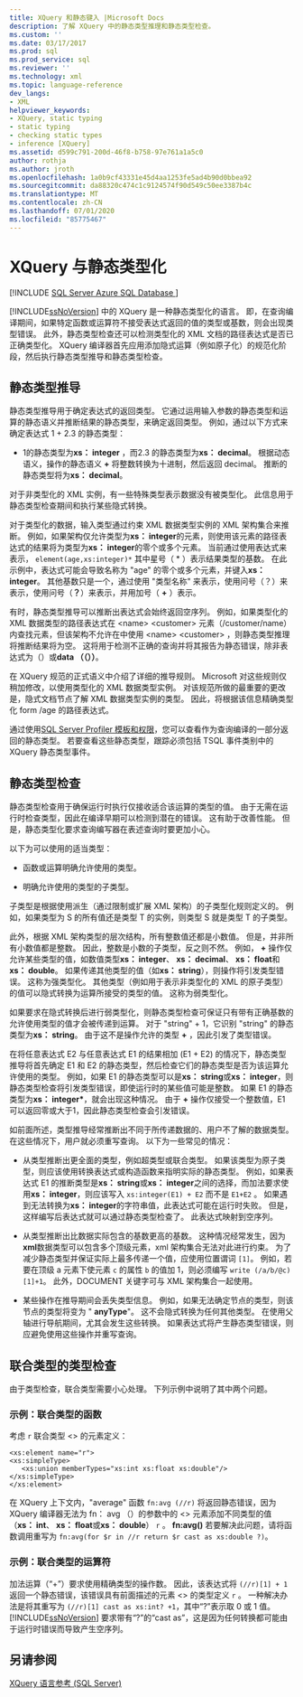 ```yaml
---
title: XQuery 和静态键入 |Microsoft Docs
description: 了解 XQuery 中的静态类型推理和静态类型检查。
ms.custom: ''
ms.date: 03/17/2017
ms.prod: sql
ms.prod_service: sql
ms.reviewer: ''
ms.technology: xml
ms.topic: language-reference
dev_langs:
- XML
helpviewer_keywords:
- XQuery, static typing
- static typing
- checking static types
- inference [XQuery]
ms.assetid: d599c791-200d-46f8-b758-97e761a1a5c0
author: rothja
ms.author: jroth
ms.openlocfilehash: 1a0b9cf43331e45d4aa1253fe5ad4b90d0bbea92
ms.sourcegitcommit: da88320c474c1c9124574f90d549c50ee3387b4c
ms.translationtype: MT
ms.contentlocale: zh-CN
ms.lasthandoff: 07/01/2020
ms.locfileid: "85775467"
---
```

# <a name="xquery-and-static-typing"></a>XQuery 与静态类型化
[!INCLUDE [SQL Server Azure SQL Database ](../includes/applies-to-version/sqlserver.md)]

  [!INCLUDE[ssNoVersion](../includes/ssnoversion-md.md)] 中的 XQuery 是一种静态类型化的语言。 即，在查询编译期间，如果特定函数或运算符不接受表达式返回的值的类型或基数，则会出现类型错误。 此外，静态类型检查还可以检测类型化的 XML 文档的路径表达式是否已正确类型化。 XQuery 编译器首先应用添加隐式运算（例如原子化）的规范化阶段，然后执行静态类型推导和静态类型检查。  
  
## <a name="static-type-inference"></a>静态类型推导  
 静态类型推导用于确定表达式的返回类型。 它通过运用输入参数的静态类型和运算的静态语义并推断结果的静态类型，来确定返回类型。 例如，通过以下方式来确定表达式 1 + 2.3 的静态类型：  
  
-   1的静态类型为**xs： integer** ，而2.3 的静态类型为**xs： decimal**。 根据动态语义，操作的静态语义 **+** 将整数转换为十进制，然后返回 decimal。 推断的静态类型将为**xs： decimal**。  
  
 对于非类型化的 XML 实例，有一些特殊类型表示数据没有被类型化。 此信息用于静态类型检查期间和执行某些隐式转换。  
  
 对于类型化的数据，输入类型通过约束 XML 数据类型实例的 XML 架构集合来推断。 例如，如果架构仅允许类型为**xs： integer**的元素，则使用该元素的路径表达式的结果将为类型为**xs： integer**的零个或多个元素。 当前通过使用表达式来表示， `element(age,xs:integer)*` 其中星号（ \* ）表示结果类型的基数。 在此示例中，表达式可能会导致名称为 "age" 的零个或多个元素，并键入**xs： integer**。 其他基数只是一个，通过使用 "类型名称" 来表示，使用问号（？）来表示，使用问号（**？**）来表示，并用加号（ **+** ）表示。  
  
 有时，静态类型推导可以推断出表达式会始终返回空序列。 例如，如果类型化的 XML 数据类型的路径表达式在 \<name> \<customer> 元素（/customer/name）内查找元素，但该架构不允许在中使用 \<name> \<customer> ，则静态类型推理将推断结果将为空。 这将用于检测不正确的查询并将其报告为静态错误，除非表达式为（）或**data （（））**。  
  
 在 XQuery 规范的正式语义中介绍了详细的推导规则。 Microsoft 对这些规则仅稍加修改，以使用类型化的 XML 数据类型实例。 对该规范所做的最重要的更改是，隐式文档节点了解 XML 数据类型实例的类型。 因此，将根据该信息精确类型化 form /age 的路径表达式。  
  
 通过使用[SQL Server Profiler 模板和权限](../tools/sql-server-profiler/sql-server-profiler-templates-and-permissions.md)，您可以查看作为查询编译的一部分返回的静态类型。 若要查看这些静态类型，跟踪必须包括 TSQL 事件类别中的 XQuery 静态类型事件。  
  
## <a name="static-type-checking"></a>静态类型检查  
 静态类型检查用于确保运行时执行仅接收适合该运算的类型的值。 由于无需在运行时检查类型，因此在编译早期可以检测到潜在的错误。 这有助于改善性能。 但是，静态类型化要求查询编写器在表述查询时要更加小心。  
  
 以下为可以使用的适当类型：  
  
-   函数或运算明确允许使用的类型。  
  
-   明确允许使用的类型的子类型。  
  
 子类型是根据使用派生（通过限制或扩展 XML 架构）的子类型化规则定义的。 例如，如果类型为 S 的所有值还是类型 T 的实例，则类型 S 就是类型 T 的子类型。  
  
 此外，根据 XML 架构类型的层次结构，所有整数值还都是小数值。 但是，并非所有小数值都是整数。 因此，整数是小数的子类型，反之则不然。 例如， **+** 操作仅允许某些类型的值，如数值类型**xs： integer**、 **xs： decimal**、 **xs： float**和**xs： double**。 如果传递其他类型的值（如**xs： string**），则操作将引发类型错误。 这称为强类型化。 其他类型（例如用于表示非类型化的 XML 的原子类型）的值可以隐式转换为运算所接受的类型的值。 这称为弱类型化。  
  
 如果要求在隐式转换后进行弱类型化，则静态类型检查可保证只有带有正确基数的允许使用类型的值才会被传递到运算。 对于 "string" + 1，它识别 "string" 的静态类型为**xs： string**。 由于这不是操作允许的类型 **+** ，因此引发了类型错误。  
  
 在将任意表达式 E2 与任意表达式 E1 的结果相加 (E1 + E2) 的情况下，静态类型推导将首先确定 E1 和 E2 的静态类型，然后检查它们的静态类型是否为该运算允许使用的类型。 例如，如果 E1 的静态类型可以是**xs： string**或**xs： integer**，则静态类型检查将引发类型错误，即使运行时的某些值可能是整数。 如果 E1 的静态类型为**xs： integer&#42;**，就会出现这种情况。 由于 **+** 操作仅接受一个整数值，E1 可以返回零或大于1，因此静态类型检查会引发错误。  
  
 如前面所述，类型推导经常推断出不同于所传递数据的、用户不了解的数据类型。 在这些情况下，用户就必须重写查询。 以下为一些常见的情况：  
  
-   从类型推断出更全面的类型，例如超类型或联合类型。 如果该类型为原子类型，则应该使用转换表达式或构造函数来指明实际的静态类型。 例如，如果表达式 E1 的推断类型是**xs： string**或**xs： integer**之间的选择，而加法要求使用**xs： integer**，则应该写入 `xs:integer(E1) + E2` 而不是 `E1+E2` 。 如果遇到无法转换为**xs： integer**的字符串值，此表达式可能在运行时失败。 但是，这样编写后表达式就可以通过静态类型检查了。 此表达式映射到空序列。  
  
-   从类型推断出比数据实际包含的基数更高的基数。 这种情况经常发生，因为**xml**数据类型可以包含多个顶级元素，xml 架构集合无法对此进行约束。 为了减少静态类型并保证实际上最多传递一个值，应使用位置谓词 `[1]`。 例如，若要在顶级 a 元素下使元素 `c` 的属性 `b` 的值加 1，则必须编写 `write (/a/b/@c)[1]+1`。 此外，DOCUMENT 关键字可与 XML 架构集合一起使用。  
  
-   某些操作在推导期间会丢失类型信息。 例如，如果无法确定节点的类型，则该节点的类型将变为 " **anyType**"。 这不会隐式转换为任何其他类型。 在使用父轴进行导航期间，尤其会发生这些转换。 如果表达式将产生静态类型错误，则应避免使用这些操作并重写查询。  
  
## <a name="type-checking-of-union-types"></a>联合类型的类型检查  
 由于类型检查，联合类型需要小心处理。 下列示例中说明了其中两个问题。  
  
### <a name="example-function-over-union-type"></a>示例：联合类型的函数  
 考虑 `r` 联合类型 <> 的元素定义：  
  
```  
<xs:element name="r">  
<xs:simpleType>  
   <xs:union memberTypes="xs:int xs:float xs:double"/>  
</xs:simpleType>  
</xs:element>  
```  
  
 在 XQuery 上下文内，"average" 函数 `fn:avg (//r)` 将返回静态错误，因为 XQuery 编译器无法为 fn： avg （）的参数中的 <> 元素添加不同类型的值（**xs： int**、 **xs： float**或**xs： double**） `r` 。 **fn:avg()** 若要解决此问题，请将函数调用重写为 `fn:avg(for $r in //r return $r cast as xs:double ?)`。  
  
### <a name="example-operator-over-union-type"></a>示例：联合类型的运算符  
 加法运算（“+”）要求使用精确类型的操作数。 因此，该表达式将 `(//r)[1] + 1` 返回一个静态错误，该错误具有前面描述的元素 <> 的类型定义 `r` 。 一种解决办法是将其重写为 `(//r)[1] cast as xs:int? +1`，其中“?”表示取 0 或 1 值。 [!INCLUDE[ssNoVersion](../includes/ssnoversion-md.md)] 要求带有“?”的“cast as”，这是因为任何转换都可能由于运行时错误而导致产生空序列。  
  
## <a name="see-also"></a>另请参阅  
 [XQuery 语言参考 (SQL Server)](../xquery/xquery-language-reference-sql-server.md)  
  
  
